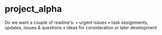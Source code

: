 project_alpha
=============

Do we want a couple of readme's:
• urgent issues
• task assignments, updates, issues & questions
• ideas for consideration or later development
